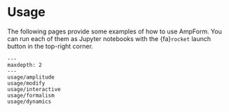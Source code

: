 # Usage

The following pages provide some examples of how to use AmpForm. You can run
each of them as Jupyter notebooks with the {fa}`rocket` launch button in the
top-right corner.

```{toctree}
---
maxdepth: 2
---
usage/amplitude
usage/modify
usage/interactive
usage/formalism
usage/dynamics
```
